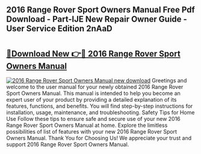 ## 2016 Range Rover Sport Owners Manual Free Pdf Download - Part-IJE New Repair Owner Guide - User Service Edition 2nAaD

# <h2><a href="http://bc1169.oget.top/?id=2016+Range+Rover+Sport+Owners+Manual">🔗Download New 👉🔴 2016 Range Rover Sport Owners Manual</a></h2>

[![2016 Range Rover Sport Owners Manual new download](https://i.imgur.com/5g1atiW.png)](http://bc1169.oget.top/?id=2016+Range+Rover+Sport+Owners+Manual)
Greetings and welcome to the user manual for your newly obtained 2016 Range Rover Sport Owners Manual. This manual is intended to help you become an expert user of your product by providing a detailed explanation of its features, functions, and benefits. You will find step-by-step instructions for installation, usage, maintenance, and troubleshooting. Safety Tips for Home Use Follow these tips to ensure safe and secure use of your new 2016 Range Rover Sport Owners Manual at home. Explore the limitless possibilities of list of features with your new 2016 Range Rover Sport Owners Manual. Thank You for Choosing Us! We appreciate your trust and support 2016 Range Rover Sport Owners Manual.
